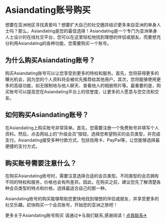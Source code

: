 # Asiandating账号购买

想要在亚洲地区寻找真爱吗？想要扩大自己的社交圈并结识更多来自亚洲的单身人士吗？那么，Asiandating是您的最佳选择！Asiandating是一个专门为亚洲单身人士设计的在线社交平台，您可以在这里轻松地找到理想的伴侣或朋友。而要想充分利用Asiandating的各种功能，您需要购买一个账号。

## 为什么购买Asiandating账号？

购买Asiandating账号可以让您享受到更多的特权和服务。首先，您将获得更多的曝光机会，因为您的个人资料将会被优先推荐给其他用户。其次，您将能够使用更多的高级功能，如无限制地与他人聊天、查看他人的相册照片等。最重要的是，购买账号可以提高您在Asiandating平台上的信誉度，让更多的人愿意与您交流和交友。

## 如何购买Asiandating账号？

在Asiandating上购买账号非常简单。首先，您需要注册一个免费账号并填写个人资料。然后，点击网站上的“升级会员”按钮，选择您希望购买的会员类型，并完成支付。Asiandating接受多种付款方式，包括信用卡、PayPal等，让您能够选择最便捷的支付方式。

## 购买账号需要注意什么？

在购买Asiandating账号时，需要注意选择合适的会员类型。不同类型的会员拥有不同的特权和服务，价格也会有所差异。因此，在购买之前，建议您先了解清楚各种会员类型的特点和价格，选择最适合自己的那一种。

Asiandating账号的购买能够帮助您更快地找到理想的伴侣或朋友，并享受更多的社交乐趣。赶快购买一个会员账号，开始您的亚洲之旅吧！

更多关于Asiandating账号购买 请通过✈与我们联系,感谢阅读！[点我联系✈](https://dev.G208.com)